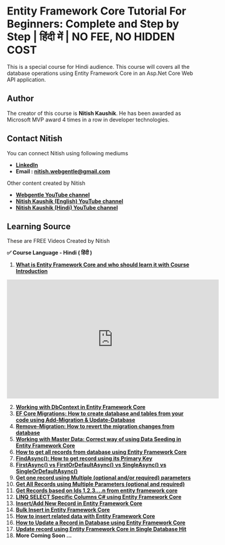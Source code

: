 # Entity Framework Core Tutorial For Beginners: Complete and Step by Step | हिंदी में | NO FEE, NO HIDDEN COST
This is a special course for Hindi audience. This course will covers all the database operations using Entity Framework Core in an Asp.Net Core Web API application.

## Author
The creator of this course is **Nitish Kaushik**. He has been awarded as Microsoft MVP award 4 times in a row in developer technologies.

## Contact Nitish

You can connect Nitish using following mediums

- **[LinkedIn](https://www.linkedin.com/in/meettonitish/)**
- **Email : nitish.webgentle@gmail.com**

Other content created by Nitish

- **[Webgentle YouTube channel](https://www.youtube.com/@webgentle)**
- **[Nitish Kaushik (English) YouTube channel](https://www.youtube.com/@nitish.kaushik)**
- **[Nitish Kaushik (Hindi) YouTube channel](https://www.youtube.com/@nitishkaushikhindi)**

  
## Learning Source
These are FREE Videos Created by Nitish

**✅ Course Language - Hindi ( हिंदी )**

1. **[What is Entity Framework Core and who should learn it with Course Introduction](https://www.youtube.com/watch?v=k0SDlRYMByE&list=PLak2C883P4cUfJpBRakIIIonC83w64mtV)**

<iframe width="560" height="315" src="https://www.youtube.com/embed/k0SDlRYMBy" frameborder="0" allowfullscreen></iframe>

2. **[Working with DbContext in Entity Framework Core](https://www.youtube.com/watch?v=AKbGY0H7xfI&list=PLak2C883P4cUfJpBRakIIIonC83w64mtV&index=2)**
3. **[EF Core Migrations: How to create database and tables from your code using Add-Migration & Update-Database](https://www.youtube.com/watch?v=4xPZO06ydr8&list=PLak2C883P4cUfJpBRakIIIonC83w64mtV&index=3)**
4. **[Remove-Migration: How to revert the migration changes from database](https://www.youtube.com/watch?v=RTMP96z-WYI&list=PLak2C883P4cUfJpBRakIIIonC83w64mtV&index=4)**
5. **[Working with Master Data: Correct way of using Data Seeding in Entity Framework Core](https://www.youtube.com/watch?v=fN-kMD0bkmE&list=PLak2C883P4cUfJpBRakIIIonC83w64mtV&index=5)**
6. **[How to get all records from database using Entity Framework Core](https://www.youtube.com/watch?v=FxpRqm6uhHY&list=PLak2C883P4cUfJpBRakIIIonC83w64mtV&index=6)**
7. **[FindAsync(): How to get record using its Primary Key](https://www.youtube.com/watch?v=s73DTZnw78M&list=PLak2C883P4cUfJpBRakIIIonC83w64mtV&index=7)**
8. **[FirstAsync() vs FirstOrDefaultAsync() vs SingleAsync() vs SingleOrDefaultAsync()](https://www.youtube.com/watch?v=xnr4rdBSn98&list=PLak2C883P4cUfJpBRakIIIonC83w64mtV&index=8)**
9. **[Get one record using Multiple (optional and/or required) parameters](https://www.youtube.com/watch?v=8nmtL2OS2FQ&list=PLak2C883P4cUfJpBRakIIIonC83w64mtV&index=9)**
10. **[Get All Records using Multiple Parameters (optional and required) ](https://www.youtube.com/watch?v=M3yNtmCS1A0&list=PLak2C883P4cUfJpBRakIIIonC83w64mtV&index=10)**
11. **[Get Records based on Ids 1,2,3....n from entity framework core](https://www.youtube.com/watch?v=zuChJjqikMc&list=PLak2C883P4cUfJpBRakIIIonC83w64mtV&index=11)**
12. **[LINQ SELECT Specific Columns C# using Entity Framework Core](https://www.youtube.com/watch?v=fMNvBX6yXWo&list=PLak2C883P4cUfJpBRakIIIonC83w64mtV&index=12)**
13. **[Insert/Add New Record in Entity Framework Core](https://www.youtube.com/watch?v=vNtY47Oy3q4&list=PLak2C883P4cUfJpBRakIIIonC83w64mtV&index=13)**
14. **[Bulk Insert in Entity Framework Core](https://www.youtube.com/watch?v=ZqDkYKJPYtg&list=PLak2C883P4cUfJpBRakIIIonC83w64mtV&index=14)**
15. **[How to insert related data with Entity Framework Core](https://www.youtube.com/watch?v=l-gRZ00rBJE&list=PLak2C883P4cUfJpBRakIIIonC83w64mtV&index=15)**
16. **[How to Update a Record in Database using Entity Framework Core](https://www.youtube.com/watch?v=P3oMgssijeA&list=PLak2C883P4cUfJpBRakIIIonC83w64mtV&index=16)**
17. **[Update record using Entity Framework Core in Single Database Hit](https://www.youtube.com/watch?v=nHxCV3scw3A&list=PLak2C883P4cUfJpBRakIIIonC83w64mtV&index=17)**
18. **More Coming Soon ...**
